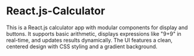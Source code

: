 # React.js-Calculator
This is a React.js calculator app with modular components for display and buttons. It supports basic arithmetic, displays expressions like "9+9" in real-time, and updates results dynamically. The UI features a clean, centered design with CSS styling and a gradient background.
